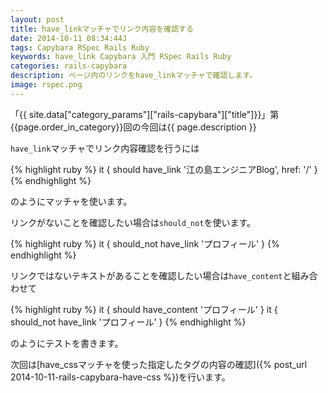 ```yaml
---
layout: post
title: have_linkマッチャでリンク内容を確認する
date: 2014-10-11 08:34:44J
tags: Capybara RSpec Rails Ruby
keywords: have_link Capybara 入門 RSpec Rails Ruby
categories: rails-capybara
description: ページ内のリンクをhave_linkマッチャで確認します。
image: rspec.png
---
```


「{{ site.data["category_params"]["rails-capybara"]["title"]}}」第{{page.order_in_category}}回の今回は{{ page.description }}

`have_link`マッチャでリンク内容確認を行うには

{% highlight ruby %}
it { should have_link '江の島エンジニアBlog', href: '/' }
{% endhighlight %}

のようにマッチャを使います。

リンクがないことを確認したい場合は`should_not`を使います。

{% highlight ruby %}
it { should_not have_link 'プロフィール' }
{% endhighlight %}

リンクではないテキストがあることを確認したい場合は`have_content`と組み合わせて

{% highlight ruby %}
it { should have_content 'プロフィール' }
it { should_not have_link 'プロフィール' }
{% endhighlight %}

のようにテストを書きます。

次回は[have_cssマッチャを使った指定したタグの内容の確認]({% post_url 2014-10-11-rails-capybara-have-css %})を行います。
